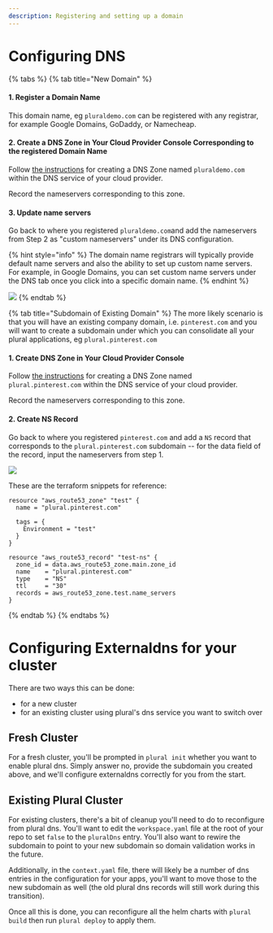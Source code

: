 ```yaml
---
description: Registering and setting up a domain
---
```


# Configuring DNS

{% tabs %}
{% tab title="New Domain" %}
#### 1. Register a Domain Name

This domain name, eg `pluraldemo.com` can be registered with any registrar, for example Google Domains, GoDaddy, or Namecheap.

#### 2. Create a DNS Zone in Your Cloud Provider Console Corresponding to the registered Domain Name

Follow [the instructions](creating-dns-zone-in-your-cloud-provider-console.md) for creating a DNS Zone named `pluraldemo.com` within the DNS service of your cloud provider.

Record the nameservers corresponding to this zone.

#### 3. Update name servers

Go back to where you registered `pluraldemo.com`and add the nameservers from Step 2 as "custom nameservers" under its DNS configuration.

{% hint style="info" %}
The domain name registrars will typically provide default name servers and also the ability to set up custom name servers. For example, in Google Domains, you can set custom name servers under the DNS tab once you click into a specific domain name.
{% endhint %}

![](<../../.gitbook/assets/Screen Shot 2021-08-18 at 1.00.00 PM.png>)
{% endtab %}

{% tab title="Subdomain of Existing Domain" %}
The more likely scenario is that you will have an existing company domain, i.e. `pinterest.com` and you will want to create a subdomain under which you can consolidate all your plural applications, eg `plural.pinterest.com`

#### 1. Create DNS Zone in Your Cloud Provider Console

Follow [the instructions](creating-dns-zone-in-your-cloud-provider-console.md) for creating a DNS Zone named `plural.pinterest.com` within the DNS service of your cloud provider.

Record the nameservers corresponding to this zone.

#### 2. Create NS Record

Go back to where you registered `pinterest.com` and add a `NS` record that corresponds to the `plural.pinterest.com` subdomain -- for the data field of the record, input the nameservers from step 1.

![](<../../.gitbook/assets/Screen Shot 2021-08-30 at 3.36.34 PM.png>)

These are the terraform snippets for reference:

```
resource "aws_route53_zone" "test" {
  name = "plural.pinterest.com"

  tags = {
    Environment = "test"
  }
}

resource "aws_route53_record" "test-ns" {
  zone_id = data.aws_route53_zone.main.zone_id
  name    = "plural.pinterest.com"
  type    = "NS"
  ttl     = "30"
  records = aws_route53_zone.test.name_servers
}
```
{% endtab %}
{% endtabs %}

# Configuring Externaldns for your cluster

There are two ways this can be done:

* for a new cluster
* for an existing cluster using plural's dns service you want to switch over

## Fresh Cluster

For a fresh cluster, you'll be prompted in `plural init` whether you want to enable plural dns.  Simply answer no, provide the subdomain you created above, and we'll configure externaldns correctly for you from the start.

## Existing Plural Cluster

For existing clusters, there's a bit of cleanup you'll need to do to reconfigure from plural dns.  You'll want to edit the `workspace.yaml` file at the root of your repo to set `false` to the `pluralDns` entry.  You'll also want to rewire the subdomain to point to your new subdomain so domain validation works in the future.

Additionally, in the `context.yaml` file, there will likely be a number of dns entries in the configuration for your apps, you'll want to move those to the new subdomain as well (the old plural dns records will still work during this transition).

Once all this is done, you can reconfigure all the helm charts with `plural build` then run `plural deploy` to apply them.